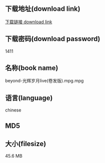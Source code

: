 ## 下载地址(download link)
[下载链接 download link](https://voluble-croquembouche-d321dc.netlify.app/?s=beyond-%E5%85%89%E8%BE%89%E5%B2%81%E6%9C%88live%28%E5%8D%B7%E5%8F%91%E7%89%88%29.mpg)

## 下载密码(download password)
1411

## 名称(book name)
beyond-光辉岁月live(卷发版).mpg.mpg

## 语言(language)
chinese

## MD5


## 大小(filesize)
45.6 MB
